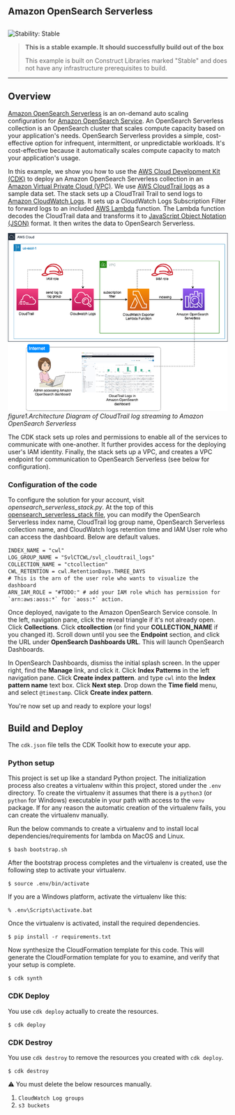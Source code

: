 ## Amazon OpenSearch Serverless

## <!--BEGIN STABILITY BANNER-->

![Stability: Stable](https://img.shields.io/badge/stability-Stable-success.svg?style=for-the-badge)

> **This is a stable example. It should successfully build out of the box**
>
> This example is built on Construct Libraries marked "Stable" and does not have any infrastructure prerequisites to build.

---

<!--END STABILITY BANNER-->

## Overview

[Amazon OpenSearch Serverless](https://docs.aws.amazon.com/opensearch-service/latest/developerguide/serverless.html) is an on-demand auto scaling configuration for [Amazon OpenSearch Service](https://docs.aws.amazon.com/opensearch-service/latest/developerguide/what-is.html). An OpenSearch Serverless collection is an OpenSearch cluster that scales compute capacity based on your application's needs. OpenSearch Serverless provides a simple, cost-effective option for infrequent, intermittent, or unpredictable workloads. It's cost-effective because it automatically scales compute capacity to match your application's usage.

In this example, we show you how to use the [AWS Cloud Development Kit (CDK)](https://docs.aws.amazon.com/cdk/v2/guide/home.html) to deploy an Amazon OpenSearch Serverless collection in an [Amazon Virtual Private Cloud (VPC)](https://aws.amazon.com/vpc/). We use [AWS CloudTrail logs](https://docs.aws.amazon.com/awscloudtrail/latest/userguide/cloudtrail-user-guide.html) as a sample data set. The stack sets up a CloudTrail Trail to send logs to [Amazon CloudWatch Logs](https://docs.aws.amazon.com/AmazonCloudWatch/latest/logs/WhatIsCloudWatchLogs.html). It sets up a CloudWatch Logs Subscription Filter to forward logs to an included [AWS Lambda](https://aws.amazon.com/lambda/) function. The Lambda function decodes the CloudTrail data and transforms  it to [JavaScript Object Notation (JSON)](https://www.json.org/) format. It then writes the data to OpenSearch Serverless.

![](docs/architecture.png)
_figure1.Architecture Diagram of CloudTrail log streaming to Amazon OpenSearch Serverless_

The CDK stack sets up roles and permissions to enable all of the services to communicate with one-another. It further provides access for the deploying user's IAM identity. Finally, the stack sets up a VPC, and creates a VPC endpoint for communication to OpenSearch Serverless (see below for configuration).

### Configuration of the code

To configure the solution for your account, visit _opensearch_serverless_stack.py_. At the top of this [opensearch_serverless_stack file](./stacks/opensearch_serverless_stack.py), you can modify the OpenSearch Serverless index name, CloudTrail log group name, OpenSearch Serverless collection name, and CloudWatch logs retention time and IAM User role who can access the dashboard. Below are default values.

```
INDEX_NAME = "cwl"
LOG_GROUP_NAME = "SvlCTCWL/svl_cloudtrail_logs"
COLLECTION_NAME = "ctcollection"
CWL_RETENTION = cwl.RetentionDays.THREE_DAYS
# This is the arn of the user role who wants to visualize the dashboard
ARN_IAM_ROLE = "#TODO:" # add your IAM role which has permission for `arn:aws:aoss:*` for `aoss:*` action.
```

Once deployed, navigate to the Amazon OpenSearch Service console. In the left, navigation pane, click the reveal triangle if it's not already open. Click **Collections**. Click **ctcollection** (or find your **COLLECTION_NAME** if you changed it). Scroll down until you see the **Endpoint** section, and click the URL under **OpenSearch Dashboards URL**. This will launch OpenSearch Dashboards.

In OpenSearch Dashboards, dismiss the initial splash screen. In the upper right, find the **Manage** link, and click it. Click **Index Patterns** in the left navigation pane. Click **Create index pattern**. and type `cwl` into the **Index pattern name** text box. Click **Next step**. Drop down the **Time field** menu, and select `@timestamp`. Click **Create index pattern**.

You're now set up and ready to explore your logs!

## Build and Deploy

The `cdk.json` file tells the CDK Toolkit how to execute your app.

### Python setup

This project is set up like a standard Python project. The initialization process also creates a virtualenv within this project, stored under the `.env` directory. To create the virtualenv it assumes that there is a `python3` (or `python` for Windows) executable in your path with access to the `venv` package. If for any reason the automatic creation of the virtualenv fails, you can create the virtualenv manually.

Run the below commands to create a virtualenv and to install local dependencies/requirements for lambda on MacOS and Linux.

```
$ bash bootstrap.sh
```

After the bootstrap process completes and the virtualenv is created, use the following step to activate your virtualenv.

```
$ source .env/bin/activate
```

If you are a Windows platform, activate the virtualenv like this:

```
% .env\Scripts\activate.bat
```

Once the virtualenv is activated, install the required dependencies.

```
$ pip install -r requirements.txt
```

Now synthesize the CloudFormation template for this code. This will generate the CloudFormation template for you to examine, and verify that your setup is complete.

```
$ cdk synth
```

### CDK Deploy

You use `cdk deploy` actually to create the resources.

```
$ cdk deploy
```

### CDK Destroy

You use `cdk destroy` to remove the resources you created with `cdk deploy`.

```
$ cdk destroy
```

⚠️ You must delete the below resources manually.

1. `CloudWatch Log groups`
2. `s3 buckets`

